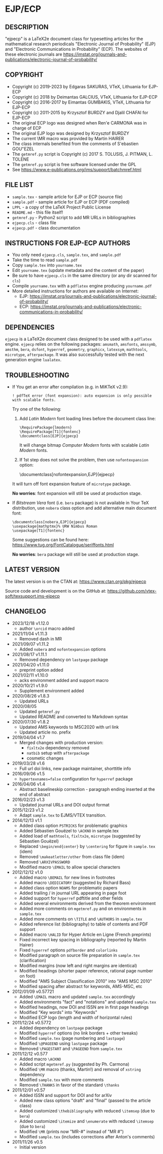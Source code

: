 # EJP/ECP

## DESCRIPTION 

"ejpecp" is a LaTeX2e document class for typesetting articles for the 
mathematical research periodicals "Electronic Journal of Probability" (EJP) 
and "Electronic Communications in Probability" (ECP). The websites of these
electronic journals are https://imstat.org/journals-and-publications/electronic-journal-of-probability/

## COPYRIGHT

-   Copyright (c) 2019-2023 by Edgaras SAKURAS, VTeX, Lithuania for EJP-ECP
-   Copyright (c) 2018 by Deimantas GALCIUS, VTeX, Lithuania for EJP-ECP
-   Copyright (c) 2016-2017 by Eimantas GUMBAKIS, VTeX, Lithuania for EJP-ECP
-   Copyright (c) 2011-2015 by Krzysztof BURDZY and Djalil CHAFAI for EJP-ECP
-   The original ECP logo was designed when Ren\'e CARMONA was in charge of ECP
-   The original EJP logo was designed by Krzysztof BURDZY
-   The current \MR macro was provided by Martin HAIRER
-   The class internals benefited from the comments of S\'ebastien GOU\"EZEL
-   The `getmref.py` script is Copyright (c) 2017 S. TOLUSIS, J. PITMAN, L. TOLENE
-   The `getmref.py` script is free software licensed under the GPL
-   See https://www.e-publications.org/ims/support/batchmref.html

## FILE LIST

-   `sample.tex` - sample article for EJP or ECP (source file)
-   `sample.pdf` - sample article for EJP or ECP (PDF compiled)
-   `LPPL` - a copy of the LaTeX Project Public License
-   `README.md` - this file itself!
-   `getmref.py` - Python2 script to add MR URLs in bibliographies 
-   `ejpecp.cls` - class file 
-   `ejpecp.pdf` - class documentation

## INSTRUCTIONS FOR EJP-ECP AUTHORS

-   You only need `ejpecp.cls`, `sample.tex`, and `sample.pdf`
-   Take the time to read `sample.pdf`
-   Copy `sample.tex` into `yourname.tex`
-   Edit `yourname.tex` (update metadata and the content of the paper)
-   Be sure to have `ejpecp.cls` in the same directory (or any dir scanned for `cls`)
-   Compile `yourname.tex` with a `pdflatex` engine producing `yourname.pdf`
-   More detailed instructions for authors are available on Internet:
    -   EJP: https://imstat.org/journals-and-publications/electronic-journal-of-probability/
    -   ECP: https://imstat.org/journals-and-publications/electronic-communications-in-probability/

## DEPENDENCIES

`ejpecp` is a LaTeX2e document class designed to be used with a `pdflatex` engine.
`ejpecp` relies on the following packages: `amsmath`, `amsfonts`, `amssymb`, `amsthm`,
`bera`, `dsfont`, `hyperref`, `geometry`, `graphicx`, `latexsym`, `mathtools`, 
`microtype`, `afterpackage`. It was also successfully tested with the next 
generation engine `lualatex`.

## TROUBLESHOOTING

-   If You get an error after compilation (e.g. in MiKTeX v2.9):

        ! pdfTeX error (font expansion): auto expansion is only possible with scalable fonts.

    Try one of the following:

    1.  Add _Latin Modern_ font loading lines before the document class line:

            \RequirePackage{lmodern}
            \RequirePackage[T1]{fontenc}
            \documentclass[EJP]{ejpecp}

        It will change bitmap _Computer Modern_ fonts with scalable _Latin Modern_ fonts.

    2.  If 1st step does not solve the problem, then use `nofontexpansion` option:

        \documentclass[nofontexpansion,EJP]{ejpecp}

    It will turn off font expansion feature of `microtype` package. 

    **No worries**: font expansion will still be used at production stage.

-   If _Bitstream Vera_ font (i.e. `bera` package) is not available in Your TeX distribution, use `nobera` class option and add alternative main document font:

        \documentclass[nobera,EJP]{ejpecp}
        \usepackage{mathptmx}% URW Nimbus Roman
        \usepackage[T1]{fontenc}

    Some suggestions can be found here: https://www.tug.org/FontCatalogue/seriffonts.html

    **No worries**: `bera` package will still be used at production stage.

## LATEST VERSION

The latest version is on the CTAN at: 
https://www.ctan.org/pkg/ejpecp

Source code and development is on the GitHub at:
https://github.com/vtex-soft/texsupport.ims-ejpecp

## CHANGELOG

-   2023/12/18 v1.12.0
    -   author `\orcid` macro added
-   2021/11/04 v1.11.3
    -   Removed dash in MR
-   2021/09/07 v1.11.2
    -   Added `nobera` and `nofontexpansion` options
-   2021/08/17 v1.11.1
    -   Removed dependency on `lastpage` package
-   2021/04/20 v1.11.0
    -   preprint option added
-   2021/02/11 v1.10.0
    -   acks environment added and support macro
-   2020/10/21 v1.9.0
    -   Supplement environment added
-   2020/08/26 v1.8.3
    -   Updated URLs
-   2020/08/05
    -   Updated `getmref.py`
    -   Updated README and converted to Markdown syntax
-   2020/07/30 v1.8.2
    -   Updated AMS keywords to MSC2020 with url link
    -   Updated article no. prefix
-   2019/04/04 v1.7
    -   Merged changes with production version:
        -   `fixltx2e` dependency removed
        -   `natbib` setup with `afterpackage`
        -   cosmetic changes
-   2019/03/28 v1.6
    -   Full url doi links, new package maintainer, shorttitle info
-   2016/09/06 v1.5
    -   `hypertexnames=false` configuration for `hyperref` package
-   2016/04/06 v1.4
    -   Abstract baselineskip correction - paragraph ending inserted at the end of abstract
-   2016/02/23 v1.3
    -   Updated journal URLs and DOI output format
-   2015/12/23 v1.2
    -   Adapt `sample.tex` to EJMS/VTEX transition.
-   2014/12/13 v1.1
    -   Added class option `PSTRICKS` for problematic graphics
    -   Added Sébastien Gouëzel to `\ACKNO` in sample.tex
    -   Added load of `mathtools`, `fixltx2e`, `microtype` (suggested by Sébastien Gouëzel)
    -   Replaced `\begin/end{center}` by `\centering` for figure in `sample.tex` (idem)
    -   Removed `\makeatletter/other` from class file (idem)
    -   Removed `\ARXIVPASSWORD`
    -   Modified macro `\EMAIL` to allow special characters
-   2012/12/12 v1.0
    -   Added macro `\BEMAIL` for new lines in footnotes
    -   Added macro `\DEDICATORY` (suggested by Richard Bass)
    -   Added class option `NOAMS` for problematic papers
    -   Added trailing / in journal URL appearing in page foot
    -   Added support for `hyperref` pdftitle and other fields
    -   Added several environments derived from the theorem environment 
    -   Added more comments on `mgetmref.py` and on environments in `sample.tex`
    -   Added more comments on `\TITLE` and `\AUTHORS` in `sample.tex`
    -   Added reference list (bibliography) to table of contents and PDF support
    -   Added macro `\HALID` for Hyper Article en Ligne (French preprints)
    -   Fixed incorrect key spacing in bibliography (reported by Martin Hairer)
    -   Fixed `hyperref` options `pdfborder` and `colorlinks`
    -   Modified paragraph on source file preparation in `sample.tex` (clarification) 
    -   Modified margins (now left and right margins are identical)
    -   Modified headings (shorter paper reference, rational page number on foot)
    -   Modified "AMS Subject Classification 2010" into "AMS MSC 2010"
    -   Modified spacing after abstract for keywords, AMS-MSC, etc
-   2012/01/09 v0.57721
    -   Added `\EMAIL` macro and updated `sample.tex` accordingly
    -   Added environments "fact" and "notations" and updated `sample.tex`
    -   Modified headings, now DOI and ISSN are in first page headings
    -   Modified "Key words" into "Keywords"
    -   Modified ECP logo (length and width of horizontal rules)
-   2011/12/24 v0.5772
    -   Added dependency on `lastpage` package
    -   Modified `hyperref` options (no link borders + other tweaks)
    -   Modified `sample.tex` (page numbering and `lastpage`)
    -   Modified `\@PAGEEND` using `lastpage` package
    -   Removed  `\PAGESTART` and `\PAGEEND` from `sample.tex`
-   2011/12/12 v0.577 
    -   Added macro `\ACKNO`
    -   Added script `mgetmref.py` (suggested by Ph. Carmona)
    -   Modified `\MR` macro (thanks, Martin!) and removal of `xstring` dependency
    -   Modified `sample.tex` with more comments 
    -   Removed `\THANKS` in favor of the standard `\thanks`
-   2011/12/01 v0.57
    -   Added ISSN and support for DOI and for arXiv
    -   Added new class options "draft" and "final" (passed to the article class)
    -   Added customized `\thebibliography` with reduced `\itemsep` (due to `bera`)
    -   Added customized `\itemize` and `\enumerate` with reduced `\itemsep` (due to `bera`)
    -   Modified `\MR` (prints now "MR-#" instead of "MR #")
    -   Modified `sample.tex` (includes corrections after Anton's comments)
-   2011/11/26 v0.5
    -   Initial version

